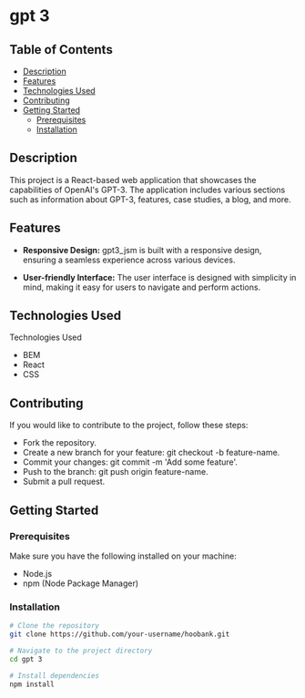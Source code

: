 # gpt 3

## Table of Contents

- [Description](#description)
- [Features](#features)
- [Technologies Used](#technologies-used)
- [Contributing](#contributing)
- [Getting Started](#getting-started)
  - [Prerequisites](#prerequisites)
  - [Installation](#installation)

## Description

This project is a React-based web application that showcases the capabilities of OpenAI's GPT-3. The application includes various sections such as information about GPT-3, features, case studies, a blog, and more.

## Features

- **Responsive Design:** gpt3_jsm is built with a responsive design, ensuring a seamless experience across various devices.

- **User-friendly Interface:** The user interface is designed with simplicity in mind, making it easy for users to navigate and perform actions.


## Technologies Used

Technologies Used
- BEM
- React
- CSS

## Contributing

If you would like to contribute to the project, follow these steps:

- Fork the repository.
- Create a new branch for your feature: git checkout -b feature-name.
- Commit your changes: git commit -m 'Add some feature'.
- Push to the branch: git push origin feature-name.
- Submit a pull request.

## Getting Started

### Prerequisites

Make sure you have the following installed on your machine:

- Node.js
- npm (Node Package Manager)

### Installation

```bash
# Clone the repository
git clone https://github.com/your-username/hoobank.git

# Navigate to the project directory
cd gpt 3

# Install dependencies
npm install
